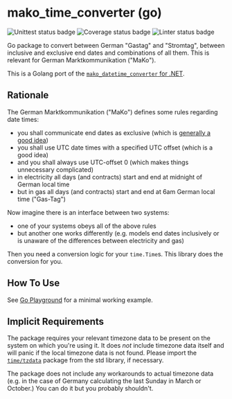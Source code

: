 # mako_time_converter (go)
![Unittest status badge](https://github.com/hochfrequenz/mako_time_converter/workflows/Unittests/badge.svg)
![Coverage status badge](https://github.com/hochfrequenz/mako_time_converter/workflows/coverage/badge.svg)
![Linter status badge](https://github.com/hochfrequenz/mako_time_converter/workflows/golangci-lint/badge.svg)

Go package to convert between German "Gastag" and "Stromtag", between inclusive and exclusive end dates and combinations of all them.
This is relevant for German Marktkommunikation ("MaKo").

This is a Golang port of the [`mako_datetime_converter` for .NET](https://github.com/Hochfrequenz/mako_datetime_converter).

## Rationale

The German Marktkommunikation ("MaKo") defines some rules regarding date times:

- you shall communicate end dates as exclusive (which is [generally a good idea](https://hf-kklein.github.io/exclusive_end_dates.github.io/))
- you shall use UTC date times with a specified UTC offset (which is a good idea)
- and you shall always use UTC-offset 0 (which makes things unnecessary complicated)
- in electricity all days (and contracts) start and end at midnight of German local time
- but in gas all days (and contracts) start and end at 6am German local time ("Gas-Tag")

Now imagine there is an interface between two systems:

- one of your systems obeys all of the above rules
- but another one works differently (e.g. models end dates inclusively or is unaware of the differences between electricity and gas)

Then you need a conversion logic for your `time.Time`s.
This library does the conversion for you.

## How To Use
See [Go Playground](https://go.dev/play/p/6JrqbfswLc7) for a minimal working example.

## Implicit Requirements

The package requires your relevant timezone data to be present on the system on which you're using it.
It does _not_ include timezone data itself and will panic if the local timezone data is not found.
Please import the [`time/tzdata`](https://pkg.go.dev/time/tzdata) package from the std library, if necessary.

The package does not include any workarounds to actual timezone data (e.g. in the case of Germany calculating the last Sunday in March or October.)
You can do it but you probably shouldn't.
